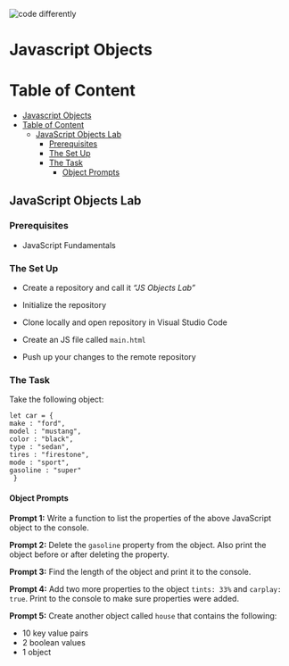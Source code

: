 ![code differently](https://user-images.githubusercontent.com/54545904/91590200-f82ec600-e928-11ea-9433-eea450388abf.png)

# Javascript Objects

# Table of Content
- [Javascript Objects](#javascript-objects)
- [Table of Content](#table-of-content)
  - [JavaScript Objects Lab](#javascript-objects-lab)
    - [Prerequisites](#prerequisites)
    - [The Set Up](#the-set-up)
    - [The Task](#the-task)
      - [Object Prompts](#object-prompts)

## JavaScript Objects Lab

### Prerequisites
* JavaScript Fundamentals

### The Set Up
- Create a repository and call it  <em>“JS Objects Lab”</em> 

- Initialize the repository

- Clone locally and open repository in Visual Studio Code

- Create an JS file called `main.html`

- Push up your changes to the remote repository

### The Task
Take the following object:
```
let car = {
make : "ford",
model : "mustang",
color : "black",
type : "sedan",
tires : "firestone",
mode : "sport",
gasoline : "super"
 }
```

#### Object Prompts

**Prompt 1:** Write a function to list the properties of the above JavaScript object to the console. 

**Prompt 2:** Delete the `gasoline` property from the object. Also print the object before or after deleting the property.

**Prompt 3:** Find the length of the object and print it to the console.

**Prompt 4:** Add two more properties to the object `tints: 33%` and `carplay: true`. Print to the console to make sure properties were added.

**Prompt 5:** Create another  object called `house` that contains the following:
* 10 key value pairs
* 2 boolean values
* 1 object 